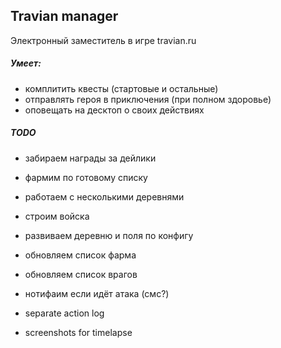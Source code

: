 Travian manager
---

Электронный заместитель в игре travian.ru

##### Умеет:
- комплитить квесты (стартовые и остальные)
- отправлять героя в приключения (при полном здоровье)
- оповещать на десктоп о своих действиях


##### TODO
- забираем награды за дейлики
- фармим по готовому списку

- работаем с несколькими деревнями
- строим войска
- развиваем деревню и поля по конфигу
- обновляем список фарма
- обновляем список врагов

- нотифаим если идёт атака (смс?)
- separate action log
- screenshots for timelapse
